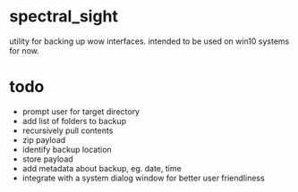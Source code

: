 # spectral_sight
utility for backing up wow interfaces. intended to be used on win10 systems for now.

# todo
- prompt user for target directory
- add list of folders to backup
- recursively pull contents
- zip payload
- identify backup location
- store payload
- add metadata about backup, eg. date, time
- integrate with a system dialog window for better user friendliness